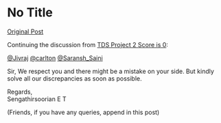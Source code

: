 # No Title

[Original Post](https://discourse.onlinedegree.iitm.ac.in/t/169029/542)

<p>Continuing the discussion from <a href="https://discourse.onlinedegree.iitm.ac.in/t/tds-project-2-score-is-0/172633/11">TDS Project 2 Score is 0</a>:</p>
<p><a class="mention" href="/u/jivraj">@Jivraj</a> <a class="mention" href="/u/carlton">@carlton</a> <a class="mention" href="/u/saransh_saini">@Saransh_Saini</a></p>
<p>Sir, We respect you and there might be a mistake on your side. But kindly solve all our discrepancies as soon as possible.</p>
<p>Regards,<br>
Sengathirsoorian E T</p>
<p>(Friends, if you have any queries, append in this post)</p>